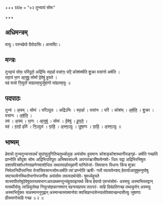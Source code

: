 +++
title = "०२ तुभ्यायं सोमः"

+++
## अधिमन्त्रम्
वायुः। परुच्छेपो दैवोदासिः। अत्यष्टिः।

## मन्त्रः
तुभ्या॒यं सोमः॒ परि॑पूतो॒ अद्रि॑भिः स्पा॒र्हा वसा॑नः॒ परि॒ कोश॑मर्षति शु॒क्रा वसा॑नो अर्षति ।  
तवा॒यं भा॒ग आ॒युषु॒ सोमो॑ दे॒वेषु॑ हूयते ।  
वह॑ वायो नि॒युतो॑ याह्यस्म॒युर्जु॑षा॒णो या॑ह्यस्म॒युः ॥

## पदपाठः
तुभ्य॑ । अ॒यम् । सोमः॑ । परि॑ऽपूतः । अद्रि॑ऽभिः । स्पा॒र्हा । वसा॑नः । परि॑ । कोश॑म् । अ॒र्ष॒ति॒ । शु॒क्रा । वसा॑नः । अ॒र्ष॒ति॒ ।  
तव॑ । अ॒यम् । भा॒गः । आ॒युषु॑ । सोमः॑ । दे॒वेषु॑ । हू॒य॒ते॒ ।  
वह॑ । वा॒यो॒ इति॑ । नि॒ऽयुतः॑ । या॒हि॒ । अ॒स्म॒ऽयुः । जु॒षा॒णः । या॒हि॒ । अ॒स्म॒ऽयुः ॥

## भाष्यम्
हेवायो तुभ्यतुभ्यन्त्वदर्थं सुपांसुलुगितिचतुर्थ्यालुक् अयंसोमः हूयमानः कोशङ्कोशस्थानीयङ्गृहं- अर्षति गच्छति प्राप्नोति कीदृशः सोमः अद्रिभिःपरिपूतः अभिषवसाधनैः अपगतऋजीषत्वेनशो- धितः यद्वा अद्रिभिरभिषुतः दशापवित्रशोधनेनग्रहणेनवाशोधितः तथास्पार्हास्पृहणी यानितेजां- सिवसानः पिधानः किंच शुक्रा निर्मलानिदीप्तानिवा तेजांसिवसानःसोमःअर्षति त्वां प्राप्नोति ऋषी- गतौ व्यत्ययेनशप् हेवायोआयुषुमनुष्येषु यष्टव्यत्वेनस्थितोभागोभजनीयः अयंसोमः तवत्वदर्थन्देवे- षुमध्येहूयते सत्स्वपीतरेषुदेवेषुयतस्तवभागःअतःप्रथमन्तुभ्यंहूयतइत्यर्थः किंच हेवायो एवन्तंसोमं- अस्मयुः अस्माभिस्तद्वान् मत्वर्थीयोयुः त्वन्नियुतोवह नियुत्संज्ञकानश्वान् वहनायप्रापय ततःपरं- याहि दिवंप्रतिगच्छ तथाकुर्वन् अस्मयुः अस्माभिर्युक्तः सन्नस्माननुगृह्णन् अस्मान्कामयमानोवा क्यचिछान्दसेन्त्यलोपेक्याच्छन्दसीत्युः जुषाणाः प्रीयमाणोयाहि गच्छ ॥ २ ॥